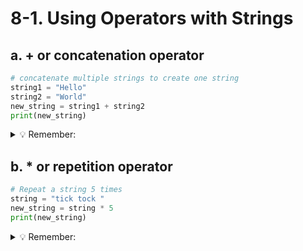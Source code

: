 # 8-1. Using Operators with Strings

## a. + or concatenation operator
```python
# concatenate multiple strings to create one string
string1 = "Hello"
string2 = "World"
new_string = string1 + string2
print(new_string)
```

<details>
  <summary>
    💡 Remember:
  </summary>
  Every variable you concatenate must be a string. So if it is an int or float or bool, convert it to string using str()
</details>


## b. * or repetition operator
```python
# Repeat a string 5 times
string = "tick tock "
new_string = string * 5
print(new_string)
```

<details>
  <summary>
    💡 Remember:
  </summary>
  The number must be an int, floats or strings need to be converted to int using int()
</details>